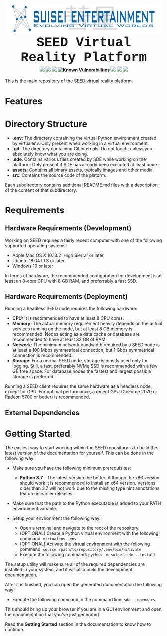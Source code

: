 <h1 align="center">
    <a name="logo" href="https://www.suiseientertainment.com">
        <img src="https://raw.githubusercontent.com/suisei-entertainment/seed/release/assets/suisei_logo_big.png"
             alt="Suisei Entertainment"
             width="1000">
    </a>
    <br>
    <div style="height:80px;font-family:courier;font-size:150%"> SEED Virtual Reality Platform </div>
</h1>

<div align="center">
    <h4>
        <a href="https://travis-ci.org/suisei-entertainment/seed">
            <img src="https://travis-ci.org/suisei-entertainment/seed.svg?branch=development"/>
        </a>
        <a href="https://codeclimate.com/github/suisei-entertainment/seed/test_coverage">
          <img src="https://api.codeclimate.com/v1/badges/f3851432c921cac51934/test_coverage" />
        </a>
        <a href="https://codeclimate.com/github/suisei-entertainment/seed/maintainability">
          <img src="https://api.codeclimate.com/v1/badges/f3851432c921cac51934/maintainability" />
        </a>
        <a href="https://snyk.io/test/github/suisei-entertainment/seed?targetFile=requirements.txt">
          <img src="https://snyk.io/test/github/suisei-entertainment/seed/badge.svg?targetFile=requirements.txt" alt="Known Vulnerabilities" data-canonical-src="https://snyk.io/test/github/suisei-entertainment/seed?targetFile=requirements.txt" style="max-width:100%;">
        </a>
        <a href="https://github.com/suisei-entertainment/stargazers">
            <img src="https://img.shields.io/github/stars/suisei-entertainment/seed.svg?style=plasticr"/>
        </a>
        <a href="href="https://github.com/suisei-entertainment/seed/commits/developmen">
            <img src="https://img.shields.io/github/last-commit/suisei-entertainment/seed.svg?style=plasticr"/>
        </a>
        <a href="href="https://github.com/suisei-entertainment/seed/commits/development">
            <img src="https://img.shields.io/github/license/suisei-entertainment/seed.svg?style=plasticr"/>
        </a>
    </h4>
</div>

This is the main repository of the SEED virtual reality platform.

# Features

# Directory Structure

+ **.env**: The directory containing the virtual Python environment created by
virtualenv. Only present when working in a virtual environment.
+ **.git**: The directory containing Git internals. Do not touch, unless you
absolutely know what you are doing.
+ **.sde**: Contains various files created by SDE while working on the platform. Only present if SDE has already been executed at least once.
+ **assets**: Contains all binary assets, typically images and other media.
+ **src**: Contains the source code of the platorm.

Each subdirectory contains additional README.md files with a description of
the content of that subdirectory.

# Requirements

## Hardware Requirements (Development)

Working on SEED requires a fairly recent computer with one of
the following supported operating systems:

* Apple Mac OS X 10.13.2 'High Sierra' or later
* Ubuntu 18.04 LTS or later
* Windows 10 or later

In terms of hardware, the recommended configuration for development is at
least an 8-core CPU with 8 GB RAM, and preferrably a fast SSD.

## Hardware Requirements (Deployment)

Running a headless SEED node requires the following hardware:

* **CPU:** It is recommended to have at least 8 CPU cores.
* **Memory:** The actual memory requirement heavily depends on the actual
services running on the node, but at least 8 GB memory is recommended. Nodes
acting as a data cache or database are recommended to have at least 32 GB of
RAM.
* **Network**: The minimum network bandwidth required by a SEED node is at least a 100 Mbps symmetrical connection, but 1 Gbps symmetrical connection is
recommended.
* **Storage**: For a normal SEED node, storage is mostly used only for
logging. Still, a fast, preferably NVMe SSD is recommended with a few GB free
space. For database nodes the fastest and largest possible storage is
preferred.

Running a SEED client requires the same hardware as a headless node, except for GPU. For optimal performance, a recent GPU (GeForce 2070 or Radeon 5700 or
better) is recommended.

## External Dependencies

# Getting Started

The easiest way to start working within the SEED repository is to
build the latest version of the documentation for yourself. This can be done
in the following way:

+ Make sure you have the following minimum prerequisites:
    + **Python 3.7** - The latest version the better. Although the x86 version
                       should work it is recommended to install an x64 version.
                       Versions older than 3.7 will not work due to the missing
                       type hint annotations feature in earlier releases.

+ Make sure that the path to the Python executable is added to your PATH
environment variable.

+ Setup your environment the following way:
    + Open a terminal and navigate to the root of the repository.
    + (OPTIONAL) Create a Python virtual environment with the following
    command: `virtualenv .env`
    + (OPTIONAL) Activate the virtual environment with the following command:
    `source /path/to/repository/.env/bin/activate`
    + Execute the following command: `python -m suisei.sde --install`

The setup utility will make sure all of the required dependencies are
installed in your system, and it will also build the development documentation.

After it is finished, you can open the generated documentation
the following way:

  + Execute the following command in the command line:
        `sde --opendocs`

This should bring up your browser if you are in a GUI environment and open the
documentation that you've just generated.

Read the **Getting Started** section in the documentation to know how to
continue.

